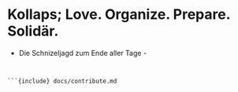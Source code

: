 # Kollaps; Love. Organize. Prepare. Solidär.
- Die Schnizeljagd zum Ende aller Tage -

```{include} docs/canon.md
```
```{include} docs/symbole.md
```
```{include} docs/contribute.md
```{include} docs/contribute.md
```
```{include} docs/iterations.md
```
